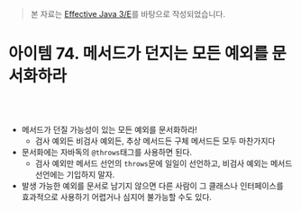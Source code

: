 > 본 자료는 [Effective Java 3/E]()를 바탕으로 작성되었습니다.

# 아이템 74. 메서드가 던지는 모든 예외를 문서화하라

<br>

<br>

* 메서드가 던질 가능성이 있는 모든 예외를 문서화하라!
  * 검사 예외든 비검사 예외든, 추상 메서드든 구체 메서드든 모두 마찬가지다
* 문서화에는 자바독의 `@throws`태그를 사용하면 된다.
  * 검사 예외만 메서드 선언의 `throws`문에 일일이 선언하고, 비검사 예외는 메서드 선언에는 기입하지 말자.
* 발생 가능한 예외를 문서로 남기지 않으면 다른 사람이 그 클래스나 인터페이스를 효과적으로 사용하기 어렵거나 심지어 불가능할 수도 있다.